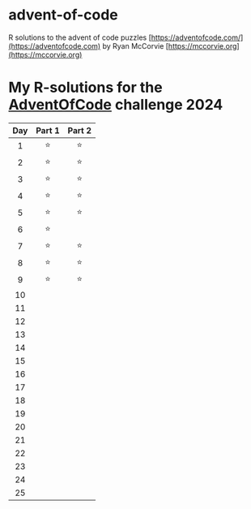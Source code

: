# advent-of-code

R solutions to the advent of code puzzles [https://adventofcode.com/](https://adventofcode.com) by Ryan McCorvie [https://mccorvie.org](https://mccorvie.org)


# My **R**-solutions for the [AdventOfCode](https://adventofcode.com/) challenge 2024

| Day | Part 1 | Part 2 |
|:---:|:--------:|:--------:|
|  1  |   ⭐  |    ⭐ |
|  2  |   ⭐  |    ⭐ |
|  3  |   ⭐  |    ⭐ |
|  4  |   ⭐  |    ⭐ |
|  5  |   ⭐  |    ⭐ |
|  6  |   ⭐  |    |
|  7  |   ⭐  |    ⭐ |
|  8  |   ⭐  |    ⭐ |
|  9  |   ⭐  |    ⭐ |
| 10  |     |     |
| 11  |     |     |
| 12  |     |     |
| 13  |     |     |
| 14  |     |     |
| 15  |     |     |
| 16  |        |        |  
| 17  |        |        |  
| 18  |        |        |  
| 19  |        |        |  
| 20  |        |        |  
| 21  |        |        |  
| 22  |        |        |  
| 23  |        |        |  
| 24  |        |        |  
| 25  |        |        |  
